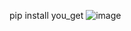 pip install you_get
![image](https://github.com/158456645113/github.io/assets/85952769/f26d3491-fc2c-434a-a017-b00a575a8e58)
